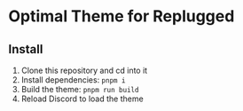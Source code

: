 # Optimal Theme for Replugged

## Install
1. Clone this repository and cd into it
1. Install dependencies: `pnpm i`
1. Build the theme: `pnpm run build`
1. Reload Discord to load the theme
